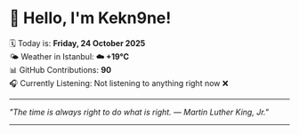 # 👋 Hello, I'm Kekn9ne!

🗓️ Today is: **Friday, 24 October 2025**  
🌤️ Weather in Istanbul: **☁️   +19°C**  
📊 GitHub Contributions: **90**  
🎧 Currently Listening: Not listening to anything right now ❌

---

_"The time is always right to do what is right. — *Martin Luther King, Jr.*"_

---
